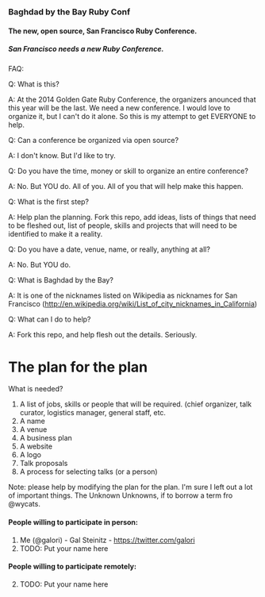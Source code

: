 ### Baghdad by the Bay Ruby Conf


#### The new, open source, San Francisco Ruby Conference.

##### San Francisco needs a new Ruby Conference.  

FAQ:


Q: What is this?

A: At the 2014 Golden Gate Ruby Conference, the organizers anounced that this year will be the last.  We need a new conference. I would love to organize it, but I can't do it alone. So this is my attempt to get EVERYONE to help.


Q: Can a conference be organized via open source?

A: I don't know. But I'd like to try. 


Q: Do you have the time, money or skill to organize an entire conference?

A: No. But YOU do. All of you. All of you that will help make this happen.


Q: What is the first step?

A: Help plan the planning. Fork this repo, add ideas, lists of things that need to be fleshed out, list of people, skills and projects that will need to be identified to make it a reality.

Q: Do you have a date, venue, name, or really, anything at all?

A: No. But YOU do.

Q: What is Baghdad by the Bay?

A: It is one of the nicknames listed on Wikipedia as nicknames for San Francisco (http://en.wikipedia.org/wiki/List_of_city_nicknames_in_California)

Q: What can I do to help?

A: Fork this repo, and help flesh out the details. Seriously.

The plan for the plan
=====================

What is needed?

1. A list of jobs, skills or people that will be required. (chief organizer, talk curator, logistics manager, general staff, etc.
2. A name 
3. A venue
4. A business plan
5. A website
6. A logo
7. Talk proposals 
8. A process for selecting talks (or a person)

Note: please help by modifying the plan for the plan. I'm sure I left out a lot of important things. The Unknown Unknowns, if to borrow a term fro @wycats.


#### People willing to participate in person:

1. Me (@galori) - Gal Steinitz - https://twitter.com/galori 
2. TODO: Put your name here

#### People willing to participate remotely:

2. TODO: Put your name here
